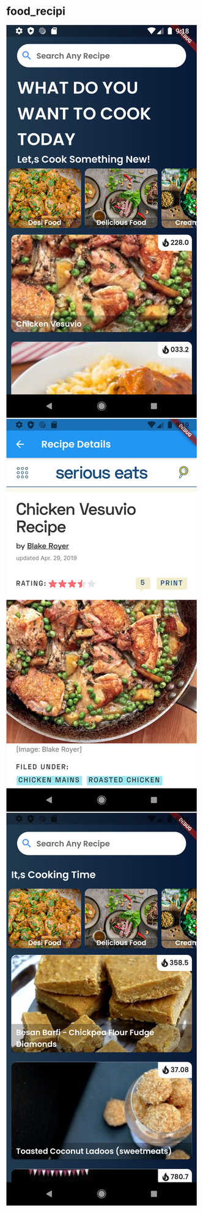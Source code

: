 # food_recipi
![](projectimages/Screenshot_1630599529.png)
![](projectimages/Screenshot_1630599556.png)
![](projectimages/Screenshot_1630599594.png)
